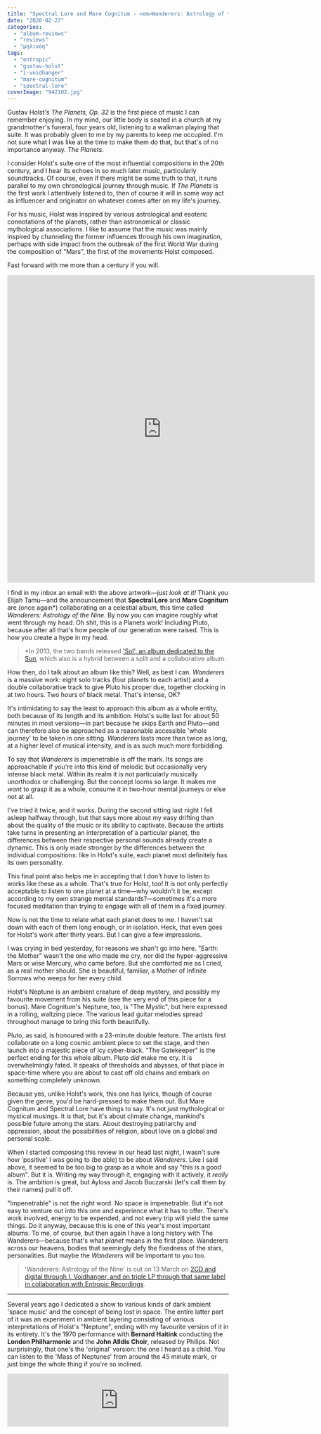 ```yaml
---
title: "Spectral Lore and Mare Cognitum - <em>Wanderers: Astrology of the Nine</em>"
date: "2020-02-27"
categories: 
  - "album-reviews"
  - "reviews"
  - "μηλινόη"
tags: 
  - "entropic"
  - "gustav-holst"
  - "i-voidhanger"
  - "mare-cognitum"
  - "spectral-lore"
coverImage: "942102.jpg"
---
```


Gustav Holst's _The Planets, Op. 32_ is the first piece of music I can remember enjoying. In my mind, our little body is seated in a church at my grandmother's funeral, four years old, listening to a walkman playing that suite. It was probably given to me by my parents to keep me occupied. I'm not sure what I was like at the time to make them do that, but that's of no importance anyway. _The Planets_.

I consider Holst's suite one of the most influential compositions in the 20th century, and I hear its echoes in so much later music, particularly soundtracks. Of course, even if there might be some truth to that, it runs parallel to my own chronological journey through music. If _The Planets_ is the first work I attentively listened to, then of course it will in some way act as influencer and originator on whatever comes after on my life's journey.

For his music, Holst was inspired by various astrological and esoteric connotations of the planets, rather than astronomical or classic mythological associations. I like to assume that the music was mainly inspired by channeling the former influences through his own imagination, perhaps with side impact from the outbreak of the first World War during the composition of "Mars", the first of the movements Holst composed.

Fast forward with me more than a century if you will.

<iframe style="border: 0; width: 700px; height: 700px;" src="https://bandcamp.com/EmbeddedPlayer/album=3830871853/size=large/bgcol=333333/linkcol=e32c14/minimal=true/transparent=true/" seamless=""><a href="http://i-voidhangerrecords.bandcamp.com/album/wanderers-astrology-of-the-nine">Wanderers: Astrology Of The Nine by SPECTRAL LORE and MARE COGNITUM</a></iframe>

I find in my inbox an email with the above artwork—just _look at it!_ Thank you Elijah Tamu—and the announcement that **Spectral Lore** and **Mare Cognitum** are (once again\*) collaborating on a celestial album, this time called _Wanderers: Astrology of the Nine_. By now you can imagine roughly what went through my head. Oh shit, this is a Planets work! Including Pluto, because after all that's how people of our generation were raised. This is how you create a hype in my head.

> \*In 2013, the two bands released ['Sol', an album dedicated to the Sun](https://marecognitum.bandcamp.com/album/spectral-lore-mare-cognitum-sol), which also is a hybrid between a split and a collaborative album.

How then, do I talk about an album like this? Well, as best I can. _Wanderers_ is a massive work: eight solo tracks (four planets to each artist) and a double collaborative track to give Pluto his proper due, together clocking in at two hours. Two hours of black metal. That's intense, OK?

It's intimidating to say the least to approach this album as a whole entity, both because of its length and its ambition. Holst's suite last for about 50 minutes in most versions—in part because he skips Earth and Pluto—and can therefore also be approached as a reasonable accessible 'whole journey' to be taken in one sitting. _Wanderers_ lasts more than twice as long, at a higher level of musical intensity, and is as such much more forbidding.

To say that _Wanderers_ is impenetrable is off the mark. Its songs are approachable if you're into this kind of melodic but occasionally very intense black metal. Within its realm it is not particularly musically unorthodox or challenging. But the concept looms so large. It makes me _want_ to grasp it as a whole, consume it in two-hour mental journeys or else not at all.

I've tried it twice, and it works. During the second sitting last night I fell asleep halfway through, but that says more about my easy drifting than about the quality of the music or its ability to captivate. Because the artists take turns in presenting an interpretation of a particular planet, the differences between their respective personal sounds already create a dynamic. This is only made stronger by the differences between the individual compositions: like in Holst's suite, each planet most definitely has its own personality.

This final point also helps me in accepting that I don't _have_ to listen to works like these as a whole. That's true for Holst, too! It is not only perfectly acceptable to listen to one planet at a time—why wouldn't it be, except according to my own strange mental standards?—sometimes it's a more focused meditation than trying to engage with all of them in a fixed journey.

Now is not the time to relate what each planet does to me. I haven't sat down with each of them long enough, or in isolation. Heck, that even goes for Holst's work after thirty years. But I can give a few impressions.

I was crying in bed yesterday, for reasons we shan't go into here. "Earth: the Mother" wasn't the one who made me cry, nor did the hyper-aggressive Mars or wise Mercury, who came before. But she comforted me as I cried, as a real mother should. She is beautiful, familiar, a Mother of Infinite Sorrows who weeps for her every child.

Holst's Neptune is an ambient creature of deep mystery, and possibly my favourite movement from his suite (see the very end of this piece for a bonus). Mare Cognitum's Neptune, too, is "The Mystic", but here expressed in a rolling, waltzing piece. The various lead guitar melodies spread throughout manage to bring this forth beautifully.

Pluto, as said, is honoured with a 23-minute double feature. The artists first collaborate on a long cosmic ambient piece to set the stage, and then launch into a majestic piece of icy cyber-black. "The Gatekeeper" is the perfect ending for this whole album. Pluto _did_ make me cry. It is overwhelmingly fated. It speaks of thresholds and abysses, of that place in space-time where you are about to cast off old chains and embark on something completely unknown.

Because yes, unlike Holst's work, this one has lyrics, though of course given the genre, you'd be hard-pressed to make them out. But Mare Cognitum and Spectral Lore have things to say. It's not _just_ mythological or mystical musings. It _is_ that, but it's about climate change, mankind's possible future among the stars. About destroying patriarchy and oppression, about the possibilities of religion, about love on a global and personal scale.

When I started composing this review in our head last night, I wasn't sure how 'positive' I was going to (be able) to be about _Wanderers_. Like I said above, it seemed to be too big to grasp as a whole and say "this is a good album". But it is. Writing my way through it, engaging with it actively, it _really_ is. The ambition is great, but Ayloss and Jacob Buczarski (let's call them by their names) pull it off.

"Impenetrable" is not the right word. No space is impenetrable. But it's not easy to venture out into this one and experience what it has to offer. There's work involved, energy to be expended, and not every trip will yield the same things. Do it anyway, because this is one of this year's most important albums. To me, of course, but then again I have a long history with The Wanderers—because that's what _planet_ means in the first place. Wanderers across our heavens, bodies that seemingly defy the fixedness of the stars, personalities. But maybe the _Wanderers_ will be important to you too.

> 'Wanderers: Astrology of the Nine' is out on 13 March on [2CD and digital through I, Voidhanger, and on triple LP through that same label in collaboration with Entropic Recordings](https://i-voidhangerrecords.bandcamp.com/album/wanderers-astrology-of-the-nine).

* * *

Several years ago I dedicated a show to various kinds of dark ambient 'space music' and the concept of being lost in space. The entire latter part of it was an experiment in ambient layering consisting of various interpretations of Holst's "Neptune", ending with my favourite version of it in its entirety. It's the 1970 performance with **Bernard Haitink** conducting the **London Philharmonic** and the **John Alldis Choir**, released by Philips. Not surprisingly, that one's the 'original' version: the one I heard as a child. You can listen to the 'Mass of Neptunes' from around the 45 minute mark, or just binge the whole thing if you're so inclined.

<iframe width="100%" height="120" src="https://www.mixcloud.com/widget/iframe/?hide_cover=1&amp;feed=%2Feveningoflight%2Flost-in-space%2F" frameborder="0"></iframe>
